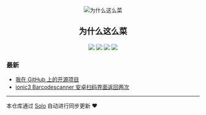 <p align="center"><img alt="为什么这么菜" src="https://static.b3log.org/images/brand/solo-32.png"></p><h2 align="center">
为什么这么菜
</h2>

<h4 align="center"></h4>
<p align="center"><a title="为什么这么菜" target="_blank" href="https://github.com/zlf1995/solo-blog"><img src="https://img.shields.io/github/last-commit/zlf1995/solo-blog.svg?style=flat-square&color=FF9900"></a>
<a title="GitHub repo size in bytes" target="_blank" href="https://github.com/zlf1995/solo-blog"><img src="https://img.shields.io/github/repo-size/zlf1995/solo-blog.svg?style=flat-square"></a>
<a title="Solo Version" target="_blank" href="https://github.com/b3log/solo/releases"><img src="https://img.shields.io/badge/solo-3.6.5-f1e05a.svg?style=flat-square&color=blueviolet"></a>
<a title="Hits" target="_blank" href="https://github.com/b3log/hits"><img src="https://hits.b3log.org/zlf1995/solo-blog.svg"></a></p>

### 最新

* [我在 GitHub 上的开源项目](http://zhaolongfei.xyz/my-github-repos)
* [ionic3 Barcodescanner 安卓扫码界面返回两次](http://zhaolongfei.xyz/articles/2019/09/25/1569346258212.html)



---

本仓库通过 [Solo](https://github.com/b3log/solo) 自动进行同步更新 ❤️ 